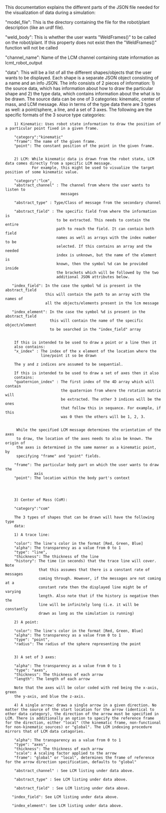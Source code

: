 This documentation explains the different parts of the JSON file needed for the
visualization of data during a simulation:

"model_file": This is the directory containing the file for the robot/plant
              description (like an urdf file).

"weld_body": This is whether the user wants "WeldFrames()" to be called on the
             robot/plant. If this property does not exist then the "WeldFrames()"
             function will not be called

"channel_name": Name of the LCM channel containing state information as lcmt_robot_output

"data": This will be a list of all the different shapes/objects that
        the user wants to be displayed. Each shape is a separate JSON object
        consisting of a name and an info JSON. The info consists of 2 pieces of
        information: 1) the source data, which has information about how to draw
        the particular shape and 2) the type data, which contains information about
        the what is to be drawn. The source data can be one of 3 categories:
        kinematic, center of mass, and LCM message. Also in terms of the type
        data there are 3 types as well: a point/sphere, a line, and a set of 3
        axes. The following are the specific formats of the 3 source type
        categories:

        1) Kinematic: Uses robot state information to draw the position of a particular point fixed in a given frame.

        "category":"kinematic"
        "frame": The name of the given frame.
        "point": The constant position of the point in the given frame.


        2) LCM: While kinematic data is drawn from the robot state, LCM data comes directly from a specific LCM message.
                For example, this might be used to visualize the target position of some kinematic value.

        "category":"lcm",
        "abstract_channel" : The channel from where the user wants to listen to
                             messages

        "abstract_type" : Type/Class of message from the secondary channel

        "abstract_field" : The specific field from where the information is
                           to be extracted. This needs to contain the entire
                           path to reach the field. It can contain both field
                           names as well as arrays with the index number to be
                           selected. If this contains an array and the needed
                           index is unknown, but the name of the element is
                           known, then the symbol %d can be provided inside
                           the brackets which will be followed by the two
                           additional JSON attributes below.

       "index_field": In the case the symbol %d is present in the abstract_field
                      this will contain the path to an array with the names of
                      all the objects/elements present in the lcm message

       "index_element": In the case the symbol %d is present in the abstract_field
                        this will contain the name of the specific object/element
                        to be searched in the "index_field" array


        If this is intended to be used to draw a point or a line then it
        also contains:
        "x_index" : The index of the x element of the location where the
                    line/point it so be drawn

        The y and z indices are assumed to be sequential.

        If this is intended to be used to draw a set of axes then it also
        contains:
        "quaternion_index" : The first index of the 4D array which will contain
                             the quaternion from where the rotation matrix will
                             be extracted. The other 3 indices will be the ones
                             that follow this in sequance. For example, if this
                             was 0 then the others will be 1, 2, 3.


         While the specified LCM message determines the orientation of the axes
         to draw, the location of the axes needs to also be known. The origin of
         the axes is determined in the same manner as a kinematic point, by
         specifying "frame" and "point" fields.

        "frame": The particular body part on which the user wants to draw the
                 axis
        "point": The location within the body part's context




        3) Center of Mass (CoM):

        "category":"com"

        The 3 types of shapes that can be drawn will have the following type
        data:

        1) A trace line:

        "color": The line's color in the format [Red, Green, Blue]
        "alpha": The transparency as a value from 0 to 1
        "type": "line",
        "thickness": The thickness of the line
        "history": The time (in seconds) that the trace line will cover. Note
                   that this assumes that there is a constant rate of messages
                   coming through. However, if the messages are not coming at a
                   constant rate then the displayed line might be of varying
                   length. Also note that if the history is negative then the
                   line will be infinitely long (i.e. it will be constantly
                   drawn as long as the simulation is running)

        2) A point:

        "color": The line's color in the format [Red, Green, Blue]
        "alpha": The transparency as a value from 0 to 1
        "type": "point",
        "radius": The radius of the sphere representing the point


        3) A set of 3 axes:

        "alpha": The transparency as a value from 0 to 1
        "type": "axes",
        "thickness": The thickness of each arrow
        "length": The length of each arrow

        Note that the axes will be color coded with red being the x-axis, green
        the y-axis, and blue the z-axis.

        4) A single arrow: draws a single arrow in a given direction. No matter the source of the start location for the arrow (identical to other data category), the direction of the arrow must be specified in LCM. There is additionally an option to specify the reference frame for the direction, either "local" (the kinematic frame, non-functional for non-kinematic sources) or "global". The LCM indexing procedure mirrors that of LCM data catagories.

        "alpha": The transparency as a value from 0 to 1
        "type": "axes",
        "thickness": The thickness of each arrow
        "scale": A scaling factor applied to the arrow
        "frame": "global" or "local", determines the frame of reference for the arrow direction specification, defaults to "global"

        "abstract_channel" : See LCM listing under data above.

        "abstract_type" : See LCM listing under data above.

        "abstract_field" : See LCM listing under data above.

       "index_field": See LCM listing under data above.

       "index_element": See LCM listing under data above.